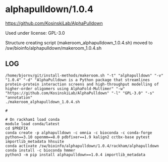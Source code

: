 alphapulldown/1.0.4
========================

<https://github.com/KosinskiLab/AlphaPulldown>

Used under license:
GPL-3.0


Structure creating script (makeroom_alphapulldown_1.0.4.sh) moved to /sw/bioinfo/alphapulldown/makeroom_1.0.4.sh

LOG
---

    /home/bjornv/git/install-methods/makeroom.sh "-t" "alphapulldown" "-v" "1.0.4" "-d" "AlphaPulldown is a Python package that streamlines protein-protein interaction screens and high-throughput modelling of higher-order oligomers using AlphaFold-Multimer" "-w" "https://github.com/KosinskiLab/AlphaPulldown" "-l" "GPL-3.0" "-s" "annotation"
    ./makeroom_alphapulldown_1.0.4.sh

    # 

    # On rackham1 load conda
    module load conda/latest
    cd $PREFIX
    conda create -p alphapulldown -c omnia -c bioconda -c conda-forge python==3.10 openmm==8.0 pdbfixer==1.9 kalign2 cctbx-base pytest importlib_metadata hhsuite
    conda activate /sw/bioinfo/alphapulldown/1.0.4/rackham/alphapulldown
    conda install -c bioconda hmmer
    python3 -m pip install alphapulldown==1.0.4 importlib_metadata



